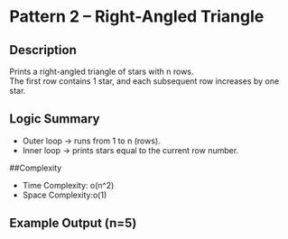 # Pattern 2 – Right-Angled Triangle

## Description
Prints a right-angled triangle of stars with n rows.  
The first row contains 1 star, and each subsequent row increases by one star.

## Logic Summary
- Outer loop → runs from 1 to n (rows).
- Inner loop → prints stars equal to the current row number.

##Complexity
- Time Complexity: o(n^2)
- Space Complexity:o(1)

## Example Output (n=5)

